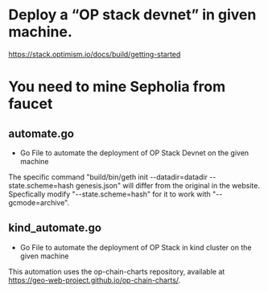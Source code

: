 # Deploy a “OP stack devnet” in given machine.

https://stack.optimism.io/docs/build/getting-started

# You need to mine Sepholia from faucet

## automate.go 

- Go File to automate the deployment of OP Stack Devnet on the given machine

The specific command "build/bin/geth init --datadir=datadir --state.scheme=hash genesis.json" will differ from the original in the website. Specfically modify "--state.scheme=hash" for it to work with "--gcmode=archive".

## kind_automate.go 

- Go File to automate the deployment of OP Stack in kind cluster on the given machine

This automation uses the op-chain-charts repository, available at https://geo-web-project.github.io/op-chain-charts/.